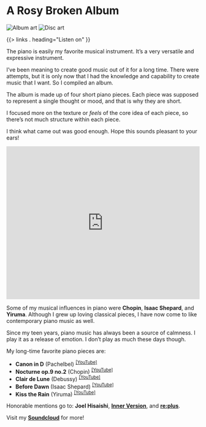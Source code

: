 <!--{
	"template": "work",
	"data": "projects_byid.arosybrokenalbum"
}-->


# A Rosy Broken Album

<span class="d3d"><span class="mockup-album">![Album art](../img/arosybrokenalbum_0.jpg)
<span class="album-disc">![Disc art](../img/arosybrokenalbum_0.jpg)</span>
</span></span>

{{> links . heading="Listen on" }}

The piano is easily my favorite musical instrument. It’s a very versatile and expressive instrument.

I’ve been meaning to create good music out of it for a long time. There were attempts, but it is only now that I had the knowledge and capability to create music that I want. So I compiled an album.

The album is made up of four short piano pieces. Each piece was supposed to represent a single thought or mood, and that is why they are short.

I focused more on the texture or *feels* of the core idea of each piece, so there’s not much structure within each piece.

I think what came out was good enough. Hope this sounds pleasant to your ears!

<p class="center">
	<iframe width="100%" height="400" scrolling="no" frameborder="no" allow="autoplay" src="https://w.soundcloud.com/player/?url=https%3A//api.soundcloud.com/playlists/438007326&color=%23000000&auto_play=false&hide_related=false&show_comments=true&show_user=true&show_reposts=false&show_teaser=true"></iframe>
</p>

Some of my musical influences in piano were **Chopin**, **Isaac Shepard**, and **Yiruma**. Although I grew up loving classical pieces, I have now come to like contemporary piano music as well.

Since my teen years, piano music has always been a source of calmness. I play it as a release of emotion. I don’t play as much these days though.

My long-time favorite piano pieces are:
* **Canon in D** (Pachelbel) <sup>[[YouTube]](https://www.youtube.com/watch?v=rNsgHMklBW0)</sup>
* **Nocturne op.9 no.2** (Chopin) <sup>[[YouTube]](https://youtu.be/9E6b3swbnWg)</sup>
* **Clair de Lune** (Debussy) <sup>[[YouTube]](https://youtu.be/vKV7C1HKVOY)</sup>
* **Before Dawn** (Isaac Shepard) <sup>[[YouTube]](https://youtu.be/t_R42kpFpJE)</sup>
* **Kiss the Rain** (Yiruma) <sup>[[YouTube]](https://www.youtube.com/watch?v=imGaOIm5HOk)</sup>

Honorable mentions go to: **Joel Hisaishi**, [**Inner Version**](https://www.youtube.com/watch?v=iimaFJRVW5k), and [**re:plus**](https://www.replusmusic.com/).

Visit my [**Soundcloud**](https://soundcloud.com/lreaadna/sets/a-rosy-broken-album) for more!
